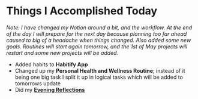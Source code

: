 # Things I Accomplished Today

_Note: I have changed my Notion around a bit, and the workflow. At the end of the day I will prepare for the next day because planning too far ahead caused to big of a headache when things changed. Also added some new goals. Routines will start again tomorrow, and the 1st of May projects will restart and some new projects will be added._

- Added habits to **Habitify App**
- Changed up my **Personal Health and Wellness Routine**; instead of it being one big task I split it up in logical tasks which will be added to tomorrows update
- Did my **[Evening Reflections](../../routines/evening-reflections.md)**
